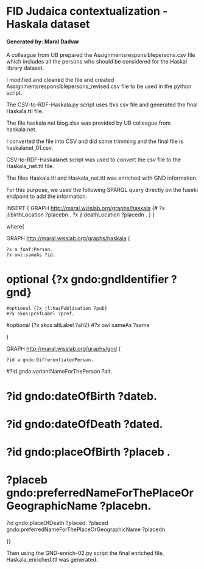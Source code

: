 # FID Judaica contextualization  - Haskala dataset

#### Generated by: Maral Dadvar

A colleague from UB prepared the Assignmentsresponsiblepersons.csv file which includes all the persons who should be considered for the Haskal library dataset. 

I modified and cleaned the file and created Assignmentsresponsiblepersons_revised.csv file to be used in the python script. 

The CSV-to-RDF-Haskala.py script uses this csv file and generated the final Haskala.ttl file. 

The file haskala net biog.xlsx was provided by UB colleague from haskala.net. 

I converted the file into CSV and did some trimming and the final file is haskalanet_01.csv.

CSV-to-RDF-Haskalanet script was used to convert the csv file to the Haskala_net.ttl file. 

The files Haskala.ttl and Haskala_net.ttl was enriched with GND information. 

For this purpose, we used the following SPARQL query directly on the fuseki endpoint to add the information.


INSERT
{ GRAPH <http://maral.wisslab.org/graphs/haskala>
  {# ?x jl:birthLocation ?placebn .
  ?x jl:deathLocation ?placedn .
  }
}

where{

  GRAPH <http://maral.wisslab.org/graphs/haskala> {

    ?x a foaf:Person.
    ?x owl:sameAs ?id.
   # optional {?x gndo:gndIdentifier ?gnd}
    #optional {?x jl:hasPublication ?pub}
    #?x skos:prefLabel ?pref.
   #optional {?x skos:altLabel ?alt2}
   #?x owl:sameAs ?same

   }

  GRAPH <http://maral.wisslab.org/graphs/gnd>  {

    ?id a gndo:DifferentiatedPerson.

 #?id gndo:variantNameForThePerson ?alt.
  # ?id gndo:dateOfBirth ?dateb.
  # ?id gndo:dateOfDeath ?dated.
# ?id gndo:placeOfBirth ?placeb .
 # ?placeb gndo:preferredNameForThePlaceOrGeographicName ?placebn.
 ?id gndo:placeOfDeath ?placed.
  ?placed gndo:preferredNameForThePlaceOrGeographicName ?placedn. 

  }}
  
  
Then using the GND-enrich-02.py script the final enriched file, Haskala_enriched.ttl was generated.




